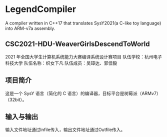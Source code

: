 # LegendCompiler
A compiler written in C++17 that translates SysY2021(a C-like toy language) into ARM-v7a assembly.
## CSC2021-HDU-WeaverGirlsDescendToWorld
2021 年全国大学生计算机系统能力大赛编译系统设计赛项目
队伍学校：杭州电子科技大学
队伍名称：织女下凡
队伍成员：吴璋达、郭佳毅
## 项目简介
这是一个 SysY 语言（简化的 C 语言）的编译器，目标平台是树莓派（ARMv7）（32bit）。
## 输入与输出
输入文件地址通过Infile传入，输出文件地址通过Outfile传入。
